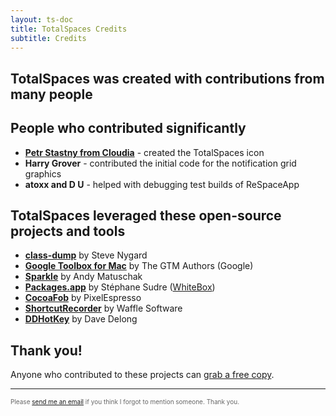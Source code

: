 ```yaml
---
layout: ts-doc
title: TotalSpaces Credits
subtitle: Credits
---
```


## __TotalSpaces was created with contributions from many people__

## People who contributed significantly

* **[Petr Stastny from Cloudia](http://raist.cz)** - created the TotalSpaces icon
* **Harry Grover** - contributed the initial code for the notification grid graphics
* **atoxx and D U** - helped with debugging test builds of ReSpaceApp

## TotalSpaces leveraged these open-source projects and tools

* <a href="http://www.codethecode.com/projects/class-dump">**class-dump**</a> by Steve Nygard
* <a href="http://code.google.com/p/google-toolbox-for-mac">**Google Toolbox for Mac**</a> by The GTM Authors (Google)
* <a href="http://sparkle.andymatuschak.org">**Sparkle**</a> by Andy Matuschak
* <a href="http://s.sudre.free.fr/Software/Packages.html">**Packages.app**</a> by Stéphane Sudre (<a href="http://s.sudre.free.fr">WhiteBox</a>)
* <a href="http://github.com/glebd/cocoafob">**CocoaFob**</a> by PixelEspresso
* <a href="http://wafflesoftware.net/shortcut">**ShortcutRecorder**</a> by Waffle Software
* <a href="https://github.com/davedelong/DDHotKey">**DDHotKey**</a> by Dave Delong


## Thank you!

Anyone who contributed to these projects can [grab a free copy](http://totalspaces.binaryage.com/free-licenses).

---

<div style="color: #666; font-size: 10px">Please <a href="mailto:stephen@binaryage.com">send me an email</a> if you think I forgot to mention someone. Thank you.</div>